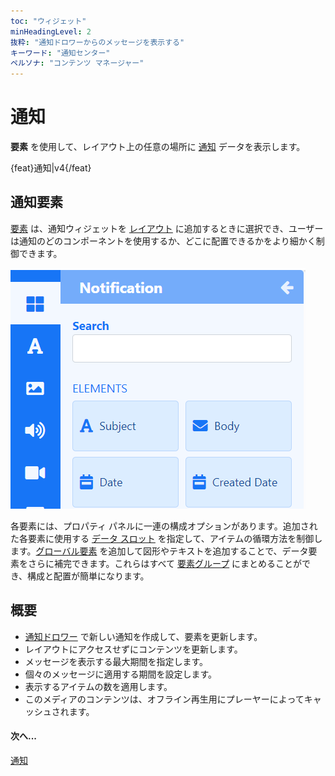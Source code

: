 ```yaml
---
toc: "ウィジェット"
minHeadingLevel: 2
抜粋: "通知ドロワーからのメッセージを表示する"
キーワード: "通知センター"
ペルソナ: "コンテンツ マネージャー"
---
```


# 通知

**要素** を使用して、レイアウト上の任意の場所に [通知](users_notifications.html) データを表示します。

{feat}通知|v4{/feat}

## 通知要素

[要素](layouts_editor#content-data-widgets-and-elements) は、通知ウィジェットを [レイアウト](layouts_editor.html) に追加するときに選択でき、ユーザーは通知のどのコンポーネントを使用するか、どこに配置できるかをより細かく制御できます。

![通知要素](img/v4_media_module_notification_elements.png)

各要素には、プロパティ パネルに一連の構成オプションがあります。追加された各要素に使用する [データ スロット](layouts_editor.html#content-data-slots) を指定して、アイテムの循環方法を制御します。[グローバル要素](layouts_editor.html#content-global-elements) を追加して図形やテキストを追加することで、データ要素をさらに補完できます。これらはすべて [要素グループ](layouts_editor.html#content-grouping-elements) にまとめることができ、構成と配置が簡単になります。

## 概要

- [通知ドロワー](users_notifications.html#content-create-notifications) で新しい通知を作成して、要素を更新します。
- レイアウトにアクセスせずにコンテンツを更新します。
- メッセージを表示する最大期間を指定します。
- 個々のメッセージに適用する期間を設定します。
- 表示するアイテムの数を適用します。
- このメディアのコンテンツは、オフライン再生用にプレーヤーによってキャッシュされます。

#### 次へ...

[通知](users_notifications.html)

